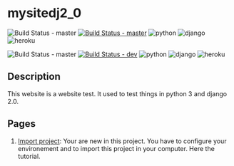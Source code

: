 # mysitedj2_0
![Build Status - master](https://img.shields.io/badge/-MASTER-blue.svg?longCache=true&style=for-the-badge)
[![Build Status - master](https://travis-ci.org/imimoun/mysitedj2_0.svg?branch=master)](https://travis-ci.org/imimoun/mysitedj2_0)
![python](https://img.shields.io/pypi/pyversions/Django.svg)
![django](https://img.shields.io/badge/Django-2.0-yellow.svg)
![heroku](http://heroku-shields.herokuapp.com/mysitedj2)

![Build Status - master](https://img.shields.io/badge/-DEV-blue.svg?longCache=true&style=for-the-badge)
[![Build Status - dev](https://travis-ci.org/imimoun/mysitedj2_0.svg?branch=dev)](https://travis-ci.org/imimoun/mysitedj2_0)
![python](https://img.shields.io/pypi/pyversions/Django.svg)
![django](https://img.shields.io/badge/Django-2.0-yellow.svg)
![heroku](http://heroku-shields.herokuapp.com/dev-mysitedj2)
## Description
This website is a website test. It used to test things in python 3 and django 2.0.

## Pages
1. [Import project](https://github.com/imimoun/mysitedj2_0/wiki/Import-project): Your are new in this project. You have to configure your environement and to import this project in your computer. Here the tutorial.
